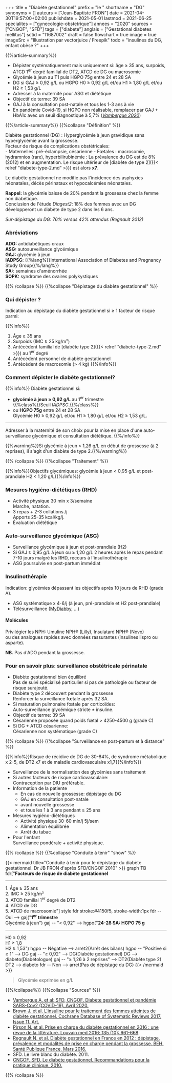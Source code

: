 +++
title = "Diabète gestationnel"
prefix = "le "
shortname = "DG"
synonyms = []
auteurs = ["Jean-Baptiste FRON"]
date = 2021-04-30T19:57:00+02:00
publishdate = 2021-05-01
lastmod = 2021-06-25
specialites = ["gynecologie-obstetrique"]
annees = "2020"
sources = ["CNGOF", "SFD"]
tags = ["diabete"]
anglais = ["Gestational diabetes mellitus"]
sctid = "11687002"
draft = false
flowchart = true
image = true
imageSrc = "Illustration par vectorjuice / Freepik"
todo = "insulines du DG, enfant obèse ?"
+++

{{%article-summary%}}

- Dépister systématiquement mais uniquement si: âge ≥ 35 ans, surpoids, ATCD 1<sup>er</sup> degré familial de DT2, ATCD de DG ou macrosomie
- Glycémie à jeun au T1 puis HGPO 75g entre 24 et 28 SA
- DG si GAJ ≥ 0,92 g/L ou HGPO H0 ≥ 0,92 g/L et/ou H1 ≥ 1,80 g/L et/ou H2 ≥ 1,53 g/L
- Adresser à la maternité pour ASG et diététique
- Objectif de terme: 39 SA
- GAJ à la consultation post-natale et tous les 1-3 ans à vie
- En pandémie Covid-19, si HGPO non réalisable, remplacer par GAJ + HbA1c avec un seuil diagnostique à 5,7% (*[Vambergue 2020](https://www.sfdiabete.org/files/files/Divers/diabete_gestationel_et_pandemie_covid-19.pdf)*)

{{%/article-summary%}}
{{%collapse "Définition" %}}

Diabète gestationnel (DG)
: Hyperglycémie à jeun gravidique sans hyperglycémie avant la grossesse.  
Facteur de risque de complications obstétricales:  
    - Maternelles: pré-éclampsie, césarienne
    - Fœtales : macrosomie, hydramnios (rare), hyperbilirubinémie
: La prévalence du DG est de 8% (2012) et en augmentation. Le risque ultérieur de [diabète de type 2]({{< relref "diabete-type-2.md" >}}) est alors **x7**.

Le diabète gestationnel ne modifie pas l'incidence des asphyxies néonatales, décès périnataux et hypocalcémies néonatales.

**Rappel:** la glycémie baisse de 20% pendant la grossesse chez la femme non diabétique.  
Conclusion de l'étude *Diagest2*: 18% des femmes avec un DG développeront un diabète de type 2 dans les 6 ans.

*Sur-dépistage du DG: 76% versus 42% attendus (Regnault 2012)*

### Abréviations

**ADO:** antidiabétiques oraux  
**ASG:** autosurveillance glycémique  
**GAJ:** glycémie à jeun  
**IADPSG**: {{%lang%}}International Association of Diabetes and Pregnancy Study Group{{%/lang%}}  
**SA:**: semaines d'aménorrhée  
**SOPK:** syndrome des ovaires polykystiques

{{% /collapse %}}
{{%collapse "Dépistage du diabète gestationnel" %}}

### Qui dépister ?

Indication au dépistage du diabète gestationnel si ≥ 1 facteur de risque parmi:

{{%info%}}

1. Âge ≥ 35 ans
2. Surpoids (IMC ≥ 25 kg/m²)
3. Antécédent familial de [diabète type 2]({{< relref "diabete-type-2.md" >}}) au 1<sup>er</sup> degré
4. Antécédent personnel de diabète gestationnel  
5. Antécédent de macrosomie (> 4 kg)
{{%/info%}}

### Comment dépister le diabète gestationnel?

{{%info%}}
Diabète gestationnel si:

- **glycémie à jeun ≥ 0,92 g/L** au 1<sup>er</sup> trimestre  
{{%class%}}Seuil *IADPSG*.{{%/class%}}
- ou **HGPO 75g** entre 24 et 28 SA  
Glycémie H0 ≥ 0,92 g/L et/ou H1 ≥ 1,80 g/L et/ou H2 ≥ 1,53 g/L.

---

Adresser à la maternité de son choix pour la mise en place d'une auto-surveillance glycémique et consultation diététique.
{{%/info%}}

{{%warning%}}Si glycémie à jeun > 1,26 g/L en début de grossesse (à 2 reprises), il s'agit d'un diabète de type 2.{{%/warning%}}

{{% /collapse %}}
{{%collapse "Traitement" %}}

{{%info%}}Objectifs glycémiques: glycémie à jeun < 0,95 g/L et post-prandiale H2 < 1,20 g/L{{%/info%}}

### Mesures hygiéno-diététiques (RHD)

- Activité physique 30 min x 3/semaine  
Marche, natation.
- 3 repas + 2-3 collations /j  
Apports 25-35 kcal/kg/j.
- Évaluation diététique

### Auto-surveillance glycémique (ASG)

- Surveillance glycémique à jeun et post-prandiale (H2)
- Si GAJ ≥ 0,95 g/L à jeun ou ≥ 1,20 g/L 2 heures après le repas pendant 7-10 jours malgré les RHD, recours à l'insulinothérapie
- ASG poursuivie en post-partum immédiat

### Insulinothérapie

Indication: glycémies dépassant les objectifs après 10 jours de RHD (grade A).

- ASG systématique x 4-6/j (à jeun, pré-prandiale et H2 post-prandiale)
- Télésurveillance ([MyDiabby](https://www.mydiabby.com/diabete-gestationnel), ...)

#### Molécules

Privilégier les NPH: Umuline NPH® (Lilly), Insulatard NPH® (Novo)  
ou des analogues rapides avec données rassurantes (insulines lispro ou asparte).

**NB.** Pas d'ADO pendant la grossesse.

### Pour en savoir plus: surveillance obstétricale périnatale

- Diabète gestationnel bien équilibré  
Pas de suivi spécialisé particulier si pas de pathologie ou facteur de risque surajouté.
- Diabète type 2 découvert pendant la grossesse  
Renforcer la surveillance fœtale après 32 SA.
- Si maturation pulmonaire fœtale par corticoïdes:  
Auto-surveillance glycémique stricte ± insuline.
- Objectif de terme: 39 SA
- Césarienne proposée quand poids fœtal > 4250-4500 g (grade C)
- Si DG + ATCD césarienne:  
Césarienne non systématique (grade C)

{{% /collapse %}}
{{%collapse "Surveillance en post-partum et à distance" %}}

{{%info%}}Risque de récidive de DG de 30-84%, de syndrome métabolique x 2-5, de DT2 x7 et de maladie cardiovasculaire x1,7{{%/info%}}

- Surveillance de la normalisation des glycémies sans traitement
- Si autres facteurs de risque cardiovasculaire:  
Contraception par DIU préférable.
- Information de la patiente
  - En cas de nouvelle grossesse: dépistage du DG
  - GAJ en consultation post-natale
  - avant nouvelle grossesse
  - et tous les 1 à 3 ans pendant ≥ 25 ans
- Mesures hygiéno-diététiques
  - Activité physique 30-60 min/j 5j/sem
  - Alimentation équilibrée
  - Arrêt du tabac
- Pour l'enfant  
Surveillance pondérale + activité physique.

{{% /collapse %}}
{{%collapse "Conduite à tenir" "show" %}}

{{< mermaid title="Conduite à tenir pour le dépistage du diabète gestationnel. Dr JB FRON d'après SFD/CNGOF 2010" >}}
graph TB
fdr["<b>Facteurs de risque de diabète gestationnel</b><hr>1. Âge &ge; 35 ans<br>2. IMC &ge; 25 kg/m²<br>3. ATCD familial 1<sup>er</sup> degré de DT2<br>4. ATCD de DG<br>5. ATCD de macrosomie"]
style fdr stroke:#4150f5, stroke-width:1px
  fdr -- Oui --> gaj("<b>1<sup>er</sup> trimestre</b><br>Glycémie à jeun")
    gaj -- "&lt; 0,92" --> hgpo("<b>24-28 SA: HGPO 75 g</b><hr>H0 &ge; 0,92<br>H1 &ge; 1,8<br>H2 &ge; 1,53")
      hgpo -- Négative --> arret2(Arrêt des bilans)
      hgpo -- "Positive si &ge; 1" --> DG
    gaj -- "&ge; 0,92" --> DG(Diabète gestationnel)
      DG --> diabeto(Diabétologue)
    gaj -- "&ge; 1,26 à 2 reprises" --> DT2(Diabète type 2)
      DT2 --> diabeto
  fdr -- Non --> arret(Pas de dépistage du DG)
{{< /mermaid >}}

> Glycémie exprimée en g/L

{{%/collapse%}}
{{%collapse "Sources" %}}

- [Vambergue A. et al; SFD, CNGOF. Diabète gestationnel et pandémie SARS-Cov2 (COVID-19). Avril 2020.](https://www.sfdiabete.org/files/files/Divers/diabete_gestationel_et_pandemie_covid-19.pdf)
- [Brown J. et al. L'insuline pour le traitement des femmes atteintes de diabète gestationnel. Cochrane Database of Systematic Reviews 2017, Issue 11. Art.](https://www.cochrane.org/fr/CD012037/PREG_linsuline-pour-le-traitement-des-femmes-atteintes-de-diabete-gestationnel)
- [Pirson N. et al. Prise en charge du diabète gestationnel en 2016 : une revue de la littérature. Louvain med 2016; 135 (10): 661-668](https://www.louvainmedical.be/sites/default/files/content/article/pdf/lmed-12-2016-01-pirson.pdf)
- [Regnault N. et al. Diabète gestationnel en France en 2012 : dépistage, prévalence et modalités de prise en charge pendant la grossesse. BEH. Santé Publique France. Mars 2016.](http://beh.santepubliquefrance.fr/beh/2016/9/2016_9_2.html)
- SFD. Le livre blanc du diabète. 2011.
- [CNGOF, SFD. Le diabète gestationnel. Recommandations pour la pratique clinique. 2010.](http://www.sfendocrino.org/_images/mediatheque/articles/pdf/recommandations/diabete%20gesta%20cngof.pdf)

{{% /collapse %}}
